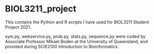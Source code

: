 # BIOL3211_project
This contains the Python and R scripts I have used for BIOL3211 Student Project 2021.

sym.py, webservice.py, prob.py, stats.py, sequence.py were coded by Associate Professor Mikael Boden at the University of Queensland, and provided during SCIE2100 Introduction to Bioinformatics. 
